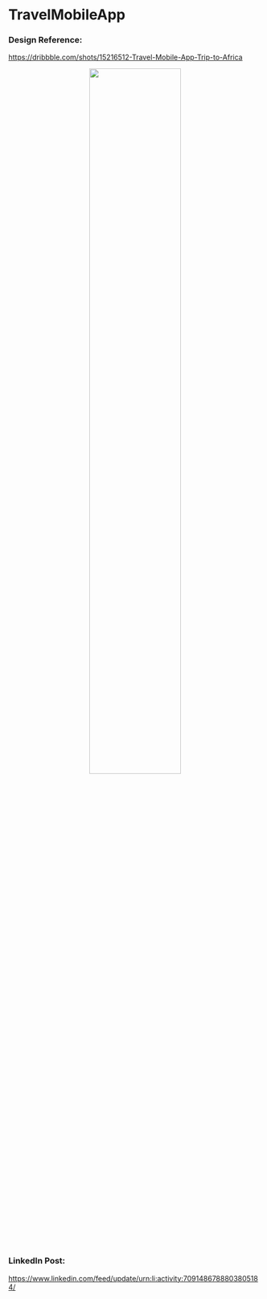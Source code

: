 # TravelMobileApp

### Design Reference:

https://dribbble.com/shots/15216512-Travel-Mobile-App-Trip-to-Africa

<p align="center" width="50%">
    <img width="60%" src="https://github.com/ShahzainAhmed/TravelMobileApp/assets/59369881/0a2a0771-e4bd-45d9-8b69-2b40af699b81">
</p>

### LinkedIn Post:
https://www.linkedin.com/feed/update/urn:li:activity:7091486788803805184/
